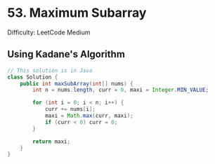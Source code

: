 # 53. Maximum Subarray

Difficulty: LeetCode Medium

## Using Kadane's Algorithm

```java
// This solution is in Java
class Solution {
    public int maxSubArray(int[] nums) {
        int n = nums.length, curr = 0, maxi = Integer.MIN_VALUE;

        for (int i = 0; i < n; i++) {
            curr += nums[i];
            maxi = Math.max(curr, maxi);
            if (curr < 0) curr = 0;
        }

        return maxi;
    }
}
```
